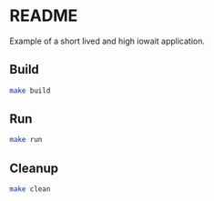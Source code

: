 # README

Example of a short lived and high iowait application.

## Build

```sh
make build
```

## Run

```sh
make run
```

## Cleanup

```sh
make clean
```

